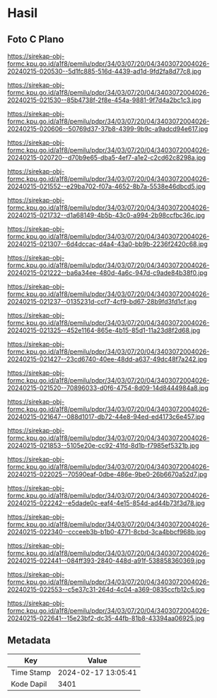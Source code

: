 # Hasil

## Foto C Plano

https://sirekap-obj-formc.kpu.go.id/a1f8/pemilu/pdpr/34/03/07/20/04/3403072004026-20240215-020530--5d1fc885-516d-4439-ad1d-9fd2fa8d77c8.jpg

https://sirekap-obj-formc.kpu.go.id/a1f8/pemilu/pdpr/34/03/07/20/04/3403072004026-20240215-021530--85b4738f-2f8e-454a-9881-9f7d4a2bc1c3.jpg

https://sirekap-obj-formc.kpu.go.id/a1f8/pemilu/pdpr/34/03/07/20/04/3403072004026-20240215-020606--50769d37-37b8-4399-9b9c-a9adcd94e617.jpg

https://sirekap-obj-formc.kpu.go.id/a1f8/pemilu/pdpr/34/03/07/20/04/3403072004026-20240215-020720--d70b9e65-dba5-4ef7-a1e2-c2cd62c8298a.jpg

https://sirekap-obj-formc.kpu.go.id/a1f8/pemilu/pdpr/34/03/07/20/04/3403072004026-20240215-021552--e29ba702-f07a-4652-8b7a-5538e46dbcd5.jpg

https://sirekap-obj-formc.kpu.go.id/a1f8/pemilu/pdpr/34/03/07/20/04/3403072004026-20240215-021732--d1a68149-4b5b-43c0-a994-2b98ccfbc36c.jpg

https://sirekap-obj-formc.kpu.go.id/a1f8/pemilu/pdpr/34/03/07/20/04/3403072004026-20240215-021307--6d4dccac-d4a4-43a0-bb9b-2236f2420c68.jpg

https://sirekap-obj-formc.kpu.go.id/a1f8/pemilu/pdpr/34/03/07/20/04/3403072004026-20240215-021222--ba6a34ee-480d-4a6c-947d-c9ade84b38f0.jpg

https://sirekap-obj-formc.kpu.go.id/a1f8/pemilu/pdpr/34/03/07/20/04/3403072004026-20240215-021237--0135231d-ccf7-4cf9-bd67-28b9fd3fd1cf.jpg

https://sirekap-obj-formc.kpu.go.id/a1f8/pemilu/pdpr/34/03/07/20/04/3403072004026-20240215-021325--452e1164-865e-4b15-85d1-11a23d8f2d68.jpg

https://sirekap-obj-formc.kpu.go.id/a1f8/pemilu/pdpr/34/03/07/20/04/3403072004026-20240215-021427--23cd6740-40ee-48dd-a637-49dc48f7a242.jpg

https://sirekap-obj-formc.kpu.go.id/a1f8/pemilu/pdpr/34/03/07/20/04/3403072004026-20240215-021520--70896033-d0f6-4754-8d09-14d8444984a8.jpg

https://sirekap-obj-formc.kpu.go.id/a1f8/pemilu/pdpr/34/03/07/20/04/3403072004026-20240215-021647--088d1017-db72-44e8-94ed-ed4173c6e457.jpg

https://sirekap-obj-formc.kpu.go.id/a1f8/pemilu/pdpr/34/03/07/20/04/3403072004026-20240215-021853--5105e20e-cc92-41fd-8d1b-f7985ef5321b.jpg

https://sirekap-obj-formc.kpu.go.id/a1f8/pemilu/pdpr/34/03/07/20/04/3403072004026-20240215-022025--70590eaf-0dbe-486e-9be0-26b6670a52d7.jpg

https://sirekap-obj-formc.kpu.go.id/a1f8/pemilu/pdpr/34/03/07/20/04/3403072004026-20240215-022242--e5dade0c-eaf4-4e15-854d-ad44b73f3d78.jpg

https://sirekap-obj-formc.kpu.go.id/a1f8/pemilu/pdpr/34/03/07/20/04/3403072004026-20240215-022340--ccceeb3b-b1b0-4771-8cbd-3ca4bbcf968b.jpg

https://sirekap-obj-formc.kpu.go.id/a1f8/pemilu/pdpr/34/03/07/20/04/3403072004026-20240215-022441--084ff393-2840-448d-a91f-538858360369.jpg

https://sirekap-obj-formc.kpu.go.id/a1f8/pemilu/pdpr/34/03/07/20/04/3403072004026-20240215-022553--c5e37c31-264d-4c04-a369-0835ccfb12c5.jpg

https://sirekap-obj-formc.kpu.go.id/a1f8/pemilu/pdpr/34/03/07/20/04/3403072004026-20240215-022641--15e23bf2-dc35-44fb-81b8-43394aa06925.jpg


## Metadata

| Key        | Value               |
| ---------- | ------------------- |
| Time Stamp | 2024-02-17 13:05:41 |
| Kode Dapil | 3401                |



